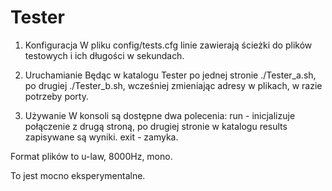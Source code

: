 # Tester

1. Konfiguracja
W pliku config/tests.cfg linie zawierają ścieżki do plików testowych i ich długości w sekundach.

2. Uruchamianie
Będąc w katalogu Tester po jednej stronie ./Tester_a.sh, po drugiej ./Tester_b.sh, wcześniej zmieniając adresy w plikach, w razie potrzeby porty.

3. Używanie
W konsoli są dostępne dwa polecenia:
run - inicjalizuje połączenie z drugą stroną, po drugiej stronie w katalogu results zapisywane są wyniki.
exit - zamyka.

Format plików to u-law, 8000Hz, mono.

To jest mocno eksperymentalne.
